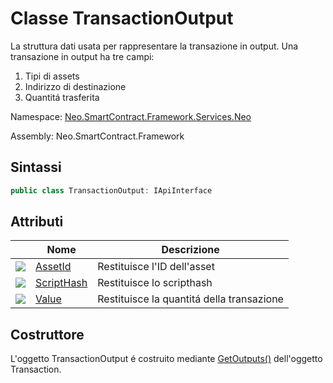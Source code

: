# Classe TransactionOutput 

La struttura dati usata per rappresentare la transazione in output. Una transazione in output ha tre campi:

1. Tipi di assets
2. Indirizzo di destinazione
3. Quantitá trasferita

Namespace: [Neo.SmartContract.Framework.Services.Neo](../neo.md)

Assembly: Neo.SmartContract.Framework

## Sintassi

```c#
public class TransactionOutput: IApiInterface
```

## Attributi

| | Nome | Descrizione |
| ---------------------------------------- | ---------------------------------------- | ------ |
| ![](https://i-msdn.sec.s-msft.com/dynimg/IC74937.jpeg) | [AssetId](TransactionOutput/AssetId.md)  | Restituisce l'ID dell'asset |
| ![](https://i-msdn.sec.s-msft.com/dynimg/IC74937.jpeg) | [ScriptHash](TransactionOutput/ScriptHash.md) | Restituisce lo scripthash |
| ![](https://i-msdn.sec.s-msft.com/dynimg/IC74937.jpeg) | [Value](TransactionOutput/Value.md)      | Restituisce la quantitá della transazione |


## Costruttore

L'oggetto TransactionOutput é costruito mediante [GetOutputs()](Transaction/GetOutputs.md) dell'oggetto Transaction.
